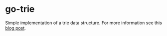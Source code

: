 # go-trie

Simple implementation of a trie data structure. For more information see this [blog post](https://rlayte.github.io/blog/2015/05/10/implementing-tries-in-go/).
